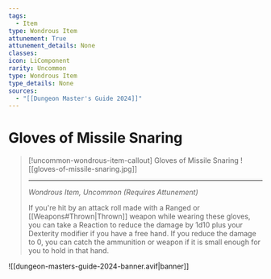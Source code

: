 ```yaml
---
tags:
  - Item
type: Wondrous Item
attunement: True
attunement_details: None
classes:
icon: LiComponent
rarity: Uncommon
type: Wondrous Item
type_details: None
sources: 
  - "[[Dungeon Master's Guide 2024]]"
---
```

# Gloves of Missile Snaring
>[!uncommon-wondrous-item-callout] Gloves of Missile Snaring
>![[gloves-of-missile-snaring.jpg]]
>
>- - -
>_Wondrous Item, Uncommon (Requires Attunement)_
>
>If you're hit by an attack roll made with a Ranged or [[Weapons#Thrown\|Thrown]] weapon while wearing these gloves, you can take a Reaction to reduce the damage by 1d10 plus your Dexterity modifier if you have a free hand. If you reduce the damage to 0, you can catch the ammunition or weapon if it is small enough for you to hold in that hand.
>


![[dungeon-masters-guide-2024-banner.avif|banner]]
